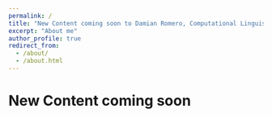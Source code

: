 ```yaml
---
permalink: /
title: "New Content coming soon to Damian Romero, Computational Linguist"
excerpt: "About me"
author_profile: true
redirect_from: 
  - /about/
  - /about.html
---
```


New Content coming soon
======

